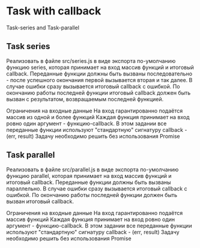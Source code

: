 # Task with callback 
Task-series and Task-parallel

## Task series
Реализовать в файле src/series.js в виде экспорта по-умолчанию функцию series, которая принимает на вход массив функций и итоговый callback. Переданные функции должны быть вызваны последовательно - после успешного окончания первой вызывается вторая и так далее. В случае ошибки сразу вызывается итоговый callback с ошибкой. По окончанию работы последней функции итоговый callback должен быть вызван с результатом, возвращаемым последней функцией.

Ограничения на входные данные
На вход гарантированно подаётся массив из одной и более функций
Каждая функция принимает на вход ровно один аргумент - функцию-callback. В этом задании все переданные функции используют "стандартную" сигнатуру callback - (err, result)
Задачу необходимо решить без использования Promise

## Task parallel
Реализовать в файле src/parallel.js в виде экспорта по-умолчанию функцию parallel, которая принимает на вход массив функций и итоговый callback. Переданные функции должны быть вызваны параллельно. В случае ошибки сразу вызывается итоговый callback с ошибкой. По окончанию работы последней функции должен быть вызван итоговый callback.

Ограничения на входные данные
На вход гарантированно подаётся массив функций
Каждая функция принимает на вход ровно один аргумент - функцию-callback. В этом задании все переданные функции используют "стандартную" сигнатуру callback - (err, result)
Задачу необходимо решить без использования Promise
